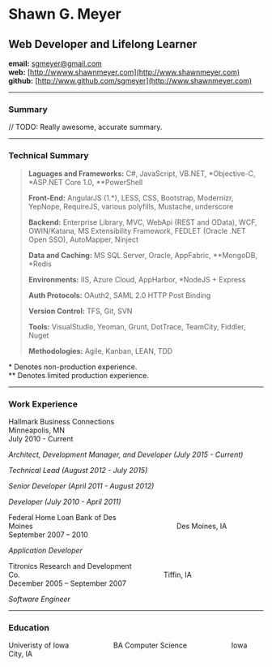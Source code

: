 # Shawn G. Meyer
## Web Developer and Lifelong Learner
**email:** sgmeyer@gmail.com  
**web:** [http://wwww.shawnmeyer.com](http://www.shawnmeyer.com)  
**github:** [http://www.github.com/sgmeyer](http://www.shawnmeyer.com)

-----

### Summary
// TODO: Really awesome, accurate summary.

-----

### Technical Summary
> **Laguages and Frameworks:** C#, JavaScript, VB.NET, \*Objective-C, \*ASP.NET Core 1.0, \*\*PowerShell
>
> **Front-End:** AngularJS (1.\*), LESS, CSS, Bootstrap, Modernizr, YepNope, RequireJS, various polyfills, Mustache, underscore
>
> **Backend:** Enterprise Library, MVC, WebApi (REST and OData), WCF, OWIN/Katana, MS Extensibility Framework, FEDLET (Oracle .NET Open SSO), AutoMapper, Ninject
>
> **Data and Caching:** MS SQL Server, Oracle, AppFabric, \*\*MongoDB, \*Redis
>
> **Environments:** IIS, Azure Cloud, AppHarbor, \*NodeJS + Express
>
> **Auth Protocols:** OAuth2, SAML 2.0 HTTP Post Binding
>
> **Version Control:** TFS, Git, SVN
>
> **Tools:** VisualStudio, Yeoman, Grunt, DotTrace, TeamCity, Fiddler, Nuget
>
> **Methodologies:** Agile, Kanban, LEAN, TDD

\* Denotes non-production experience.  
\*\* Denotes limited production experience.

-----

### Work Experience
<span style="margin-right: 20em;">Hallmark Business Connections</span>
<span>Minneapolis, MN</span>  
July 2010 - Current

_Architect, Development Manager, and Developer (July 2015 - Current)_

_Technical Lead (August 2012 - July 2015)_

_Senior Developer (April 2011 - August 2012)_

_Developer (July 2010 - April 2011)_

<span style="margin-right: 20em;">Federal Home Loan Bank of Des Moines</span>
<span>Des Moines, IA</span>  
September 2007 – 2010

_Application Developer_

<span style="margin-right: 20em;">Titronics Research and Development Co.</span>
<span>Tiffin, IA</span>  
December 2005 – September 2007

_Software Engineer_

-----

### Education
<span style="margin-right: 6em;">Univeristy of Iowa</span>
<span style="margin-right: 6em;">BA Computer Science</span>
<span style="">Iowa City, IA</span>
